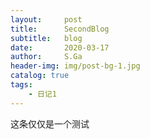 ```yaml
---
layout:     post
title:      SecondBlog
subtitle:   blog
date:       2020-03-17
author:     S.Ga
header-img: img/post-bg-1.jpg
catalog: true
tags:
    - 日记1
---
```



这条仅仅是一个测试